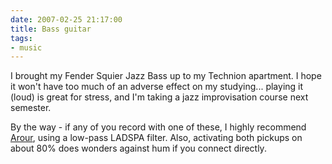 ```yaml
---
date: 2007-02-25 21:17:00
title: Bass guitar
tags:
- music
---
```


I brought my Fender Squier Jazz Bass up to my Technion apartment. I hope it
won't have too much of an adverse effect on my studying... playing it (loud) is
great for stress, and I'm taking a jazz improvisation course next semester.

By the way - if any of you record with one of these, I highly recommend
[Arour](http://ardour.org), using a low-pass LADSPA filter. Also, activating
both pickups on about 80% does wonders against hum if you connect directly.
